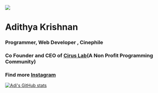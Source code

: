 
<img src="https://github.com/fal3n-4ngel/fal3n-4ngel/blob/main/intro.jpg">

# Adithya Krishnan

### Programmer, Web Developer , Cinephile
### Co Founder and CEO of [Cirus Lab](https://github.com/orgs/CIRUS-LAB)(A Non Profit Programming Community)
### Find more [Instagram](https://www.instagram.com/fal3n.4ngel?utm_medium=copy_link)


[![Adi's GitHub stats](https://github-readme-stats.vercel.app/api?username=fal3n-4ngel)](https://github.com/anuraghazra/github-readme-stats)


